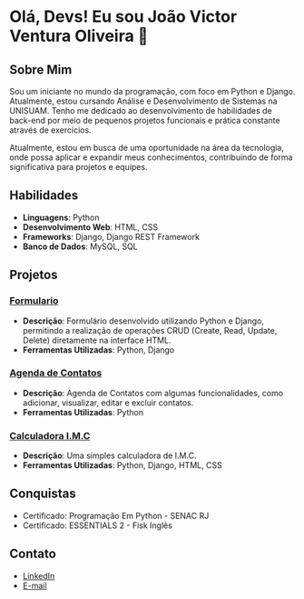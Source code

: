 # Olá, Devs! Eu sou João Victor Ventura Oliveira 👋

## Sobre Mim
Sou um iniciante no mundo da programação, com foco em Python e Django. Atualmente, estou cursando Análise e Desenvolvimento de Sistemas na UNISUAM. Tenho me dedicado ao desenvolvimento de habilidades de back-end por meio de pequenos projetos funcionais e prática constante através de exercícios.

Atualmente, estou em busca de uma oportunidade na área da tecnologia, onde possa aplicar e expandir meus conhecimentos, contribuindo de forma significativa para projetos e equipes.

## Habilidades
- **Linguagens**: Python
- **Desenvolvimento Web**: HTML, CSS
- **Frameworks**: Django, Django REST Framework
- **Banco de Dados**: MySQL, SQL
  
## Projetos
### [Formulario](https://github.com/Venturaa10/formulario.git)
- **Descrição**: Formulário desenvolvido utilizando Python e Django, permitindo a realização de operações CRUD (Create, Read, Update, Delete) diretamente na interface HTML.
- **Ferramentas Utilizadas**: Python, Django
  
### [Agenda de Contatos](https://github.com/Venturaa10/agenda_de_contatos)
- **Descrição**: Agenda de Contatos com algumas funcionalidades, como adicionar, visualizar, editar e excluir contatos.
- **Ferramentas Utilizadas**: Python

### [Calculadora I.M.C](https://github.com/Venturaa10/projeto_imc)
- **Descrição**: Uma simples calculadora de I.M.C.
- **Ferramentas Utilizadas**: Python, Django, HTML, CSS

## Conquistas
- Certificado: Programação Em Python - SENAC RJ
- Certificado: ESSENTIALS 2 - Fisk Inglês

## Contato 
- [LinkedIn](https://www.linkedin.com/in/joão-victor-ventura-oliveira)
- [E-mail](mailto:joao.victor.venturaa1@gmail.com)

